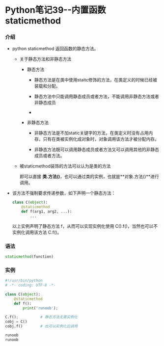 # Python笔记39--内置函数staticmethod

### 介绍

+ python staticmethod 返回函数的静态方法。

  + 关于静态方法和非静态方法

    + 静态方法

      + 静态方法是在类中使用staitc修饰的方法，在类定义的时候已经被装载和分配。

      + 静态方法中只能调用静态成员或者方法，不能调用非静态方法或者非静态成员
      + 

    + 非静态方法

      + 非静态方法是不加static关键字的方法，在类定义时没有占用内存，只有在类被实例化成对象时，对象调用该方法才被分配内存。

      + 非静态方法既可以调用静态成员或者方法又可以调用其他的非静态成员或者方法。

  + 被staticmethod装饰的方法可以认为是类的方法

    即可以直接 **类.方法()**，也可以通过类的实例，也就是**对象.方法()**进行调用。

+ 该方法不强制要求传递参数，如下声明一个静态方法：

  ```python
  class C(object):
      @staticmethod
      def f(arg1, arg2, ...):
          ...
  ```

  以上实例声明了静态方法 f，从而可以实现实例化使用 C().f()，当然也可以不实例化调用该方法 C.f()。

### 语法

```python
staticmethod(function)
```

### 实例

```python
#!/usr/bin/python
# -*- coding: UTF-8 -*-
 
class C(object):
    @staticmethod
    def f():
        print('runoob');
 
C.f();          # 静态方法无需实例化
cobj = C()
cobj.f()        # 也可以实例化后调用
```

```python
runoob
runoob
```


